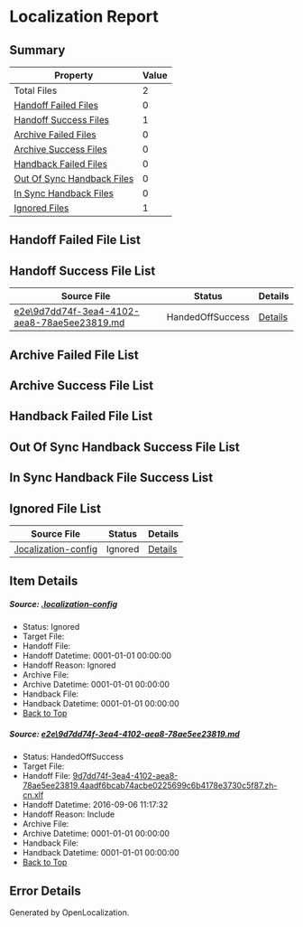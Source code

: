 # <a name='report-top'></a> Localization Report

## Summary
 Property | Value 
 -------- | ----- 
 Total Files | 2
[ Handoff Failed Files ](#handoff-failed-list)| 0
[ Handoff Success Files ](#handoff-success-list)| 1
[ Archive Failed Files ](#archive-failed-list)| 0
[ Archive Success Files ](#archive-success-list)| 0
[ Handback Failed Files ](#handback-failed-list)| 0
[ Out Of Sync Handback Files ](#outofsync-handback-success-list)| 0
[ In Sync Handback Files ](#insync-handback-success-list)| 0
[ Ignored Files ](#ignored-list)| 1

## <a name='handoff-failed-list'></a> Handoff Failed File List

## <a name='handoff-success-list'></a> Handoff Success File List
 Source File | Status | Details 
 ----------- | ------ | ------- 
 [e2e\9d7dd74f-3ea4-4102-aea8-78ae5ee23819.md](https://github.com/OpenLocalizationTestOrg/ol-test0/blob/dcab74772eec24ef101f3671fe4efffc317338c5/e2e/9d7dd74f-3ea4-4102-aea8-78ae5ee23819.md) | HandedOffSuccess | [Details](#5f6561ed3414a28f3bb0a2a7d2529b15a513aff41)

## <a name='archive-failed-list'></a> Archive Failed File List

## <a name='archive-success-list'></a> Archive Success File List

## <a name='handback-failed-list'></a> Handback Failed File List

## <a name='outofsync-handback-success-list'></a> Out Of Sync Handback Success File List

## <a name='insync-handback-success-list'></a> In Sync Handback File Success List

## <a name='ignored-list'></a> Ignored File List
 Source File | Status | Details 
 ----------- | ------ | ------- 
 [.localization-config](https://github.com/OpenLocalizationTestOrg/ol-test0/blob/dcab74772eec24ef101f3671fe4efffc317338c5/.localization-config) | Ignored | [Details](#3d4f252ac210baf56311d7e97dcc2db10974dbd20)

## Item Details
##### <a name='3d4f252ac210baf56311d7e97dcc2db10974dbd20'></a> Source: [.localization-config](https://github.com/OpenLocalizationTestOrg/ol-test0/blob/dcab74772eec24ef101f3671fe4efffc317338c5/.localization-config)
* Status: Ignored
* Target File: 
* Handoff File: 
* Handoff Datetime: 0001-01-01 00:00:00
* Handoff Reason: Ignored
* Archive File: 
* Archive Datetime: 0001-01-01 00:00:00
* Handback File: 
* Handback Datetime: 0001-01-01 00:00:00
* [Back to Top](#report-top)

##### <a name='5f6561ed3414a28f3bb0a2a7d2529b15a513aff41'></a> Source: [e2e\9d7dd74f-3ea4-4102-aea8-78ae5ee23819.md](https://github.com/OpenLocalizationTestOrg/ol-test0/blob/dcab74772eec24ef101f3671fe4efffc317338c5/e2e/9d7dd74f-3ea4-4102-aea8-78ae5ee23819.md)
* Status: HandedOffSuccess
* Target File: 
* Handoff File: [9d7dd74f-3ea4-4102-aea8-78ae5ee23819.4aadf6bcab74acbe0225699c6b4178e3730c5f87.zh-cn.xlf](https://github.com/OpenLocalizationTestOrg/ol-test0-handoff/blob/460d1290da898979cf6b85d0ab8c44ad6f977175/ol-handoff/OpenLocalizationTestOrg/ol-test0-zhcn/ci/ht/9d7dd74f-3ea4-4102-aea8-78ae5ee23819.4aadf6bcab74acbe0225699c6b4178e3730c5f87.zh-cn.xlf)
* Handoff Datetime: 2016-09-06 11:17:32
* Handoff Reason: Include
* Archive File: 
* Archive Datetime: 0001-01-01 00:00:00
* Handback File: 
* Handback Datetime: 0001-01-01 00:00:00
* [Back to Top](#report-top)


## Error Details

Generated by OpenLocalization.
